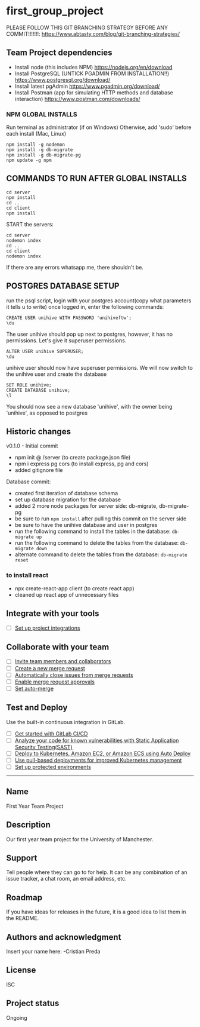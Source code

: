 # first_group_project

PLEASE FOLLOW THIS GIT BRANCHING STRATEGY BEFORE ANY COMMIT!!!!!!!:
https://www.abtasty.com/blog/git-branching-strategies/

## Team Project dependencies

- Install node (this includes NPM)
  https://nodejs.org/en/download
- Install PostgreSQL (UNTICK PGADMIN FROM INSTALLATION!!)
  https://www.postgresql.org/download/
- Install latest pgAdmin
  https://www.pgadmin.org/download/
- Install Postman (app for simulating HTTP methods and database interaction)
  https://www.postman.com/downloads/

### NPM GLOBAL INSTALLS

Run terminal as administrator (if on Windows)
Otherwise, add 'sudo' before each install (Mac, Linux)

```
npm install -g nodemon
npm install -g db-migrate
npm install -g db-migrate-pg
npm update -g npm
```
## COMMANDS TO RUN AFTER GLOBAL INSTALLS
```
cd server
npm install
cd ..
cd client
npm install

```
START the servers:
```
cd server
nodemon index
cd ..
cd client
nodemon index
```
If there are any errors whatsapp me, there shouldn't be.

## POSTGRES DATABASE SETUP
run the psql script, login with your postgres account(copy what parameters it tells u to write)
once logged in, enter the following commands:
```
CREATE USER unihive WITH PASSWORD 'unihiveftw';
\du
```
The user unihive should pop up next to postgres, however, it has no permissions.
Let's give it superuser permissions.
```
ALTER USER unihive SUPERUSER;
\du
```
unihive user should now have superuser permissions.
We will now switch to the unihive user and create the database
```
SET ROLE unihive;
CREATE DATABASE unihive;
\l
```
You should now see a new database 'unihive', with the owner being 'unihive', as opposed to postgres
## Historic changes

v0.1.0 - Initial commit

- npm init @ /server (to create package.json file)
- npm i express pg cors (to install express, pg and cors)
- added gitignore file

Database commit:
- created first iteration of database schema
- set up database migration for the database
- added 2 more node packages for server side: db-migrate, db-migrate-pg
- be sure to run `npm install` after pulling this commit on the server side
- be sure to have the unihive database and user in postgres
- run the following command to install the tables in the database: `db-migrate up`
- run the following command to delete the tables from the database: `db-migrate down`
- alternate command to delete the tables from the database: `db-migrate reset`

### to install react

- npx create-react-app client (to create react app)
- cleaned up react app of unnecessary files

## Integrate with your tools

- [ ] [Set up project integrations](https://gitlab.cs.man.ac.uk/a38062an/first_group_project/-/settings/integrations)

## Collaborate with your team

- [ ] [Invite team members and collaborators](https://docs.gitlab.com/ee/user/project/members/)
- [ ] [Create a new merge request](https://docs.gitlab.com/ee/user/project/merge_requests/creating_merge_requests.html)
- [ ] [Automatically close issues from merge requests](https://docs.gitlab.com/ee/user/project/issues/managing_issues.html#closing-issues-automatically)
- [ ] [Enable merge request approvals](https://docs.gitlab.com/ee/user/project/merge_requests/approvals/)
- [ ] [Set auto-merge](https://docs.gitlab.com/ee/user/project/merge_requests/merge_when_pipeline_succeeds.html)

## Test and Deploy

Use the built-in continuous integration in GitLab.

- [ ] [Get started with GitLab CI/CD](https://docs.gitlab.com/ee/ci/quick_start/index.html)
- [ ] [Analyze your code for known vulnerabilities with Static Application Security Testing(SAST)](https://docs.gitlab.com/ee/user/application_security/sast/)
- [ ] [Deploy to Kubernetes, Amazon EC2, or Amazon ECS using Auto Deploy](https://docs.gitlab.com/ee/topics/autodevops/requirements.html)
- [ ] [Use pull-based deployments for improved Kubernetes management](https://docs.gitlab.com/ee/user/clusters/agent/)
- [ ] [Set up protected environments](https://docs.gitlab.com/ee/ci/environments/protected_environments.html)

---

## Name

First Year Team Project

## Description

Our first year team project for the University of Manchester.

## Support

Tell people where they can go to for help. It can be any combination of an issue tracker, a chat room, an email address, etc.

## Roadmap

If you have ideas for releases in the future, it is a good idea to list them in the README.

## Authors and acknowledgment

Insert your name here:
-Cristian Preda

## License

ISC

## Project status

Ongoing
